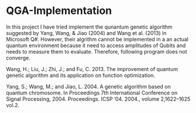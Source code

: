 # QGA-Implementation

In this project I have tried implement the qunantum genetic algorithm suggested by Yang, Wang, & Jiao (2004) and Wang et al. (2013) in Microsoft Q#. However, their algrithm cannot be implemented in a an actual quantum environment because it need to access amplitudes of Qubits and needs to measure them to evaluate. Therefore, following program does not converge.

Wang, H.; Liu, J.; Zhi, J.; and Fu, C. 2013. The improvement of quantum genetic algorithm and its application on function optimization.

Yang, S.; Wang, M.; and Jiao, L. 2004. A genetic algorithm based on quantum chromosome. In Proceedings 7th International Conference on Signal Processing, 2004. Proceedings. ICSP ’04. 2004., volume 2,1622–1625 vol.2.
